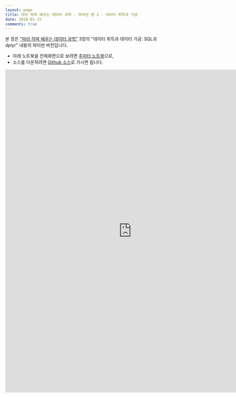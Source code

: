 ```yaml
---
layout: page
title: 따라 하며 배우는 데이터 과학 - 파이썬 편 2 - 데이터 취득과 가공
date: 2018-01-15
comments: true
---
```


본 장은 ["따라 하며 배우는 데이터 과학"](https://dataninja.me/ipds-kr/) 3장의 
"데이터 취득과 데이터 가공: SQL과 dplyr" 내용의 파이썬 버전입니다.

- 아래 노트북을 전체화면으로 보려면 
  [주피터 노트북](http://nbviewer.jupyter.org/github/jaimyoung/ipds-kr/blob/master/notebooks/python-data-processing.ipynb)으로,
- 소스를 다운하려면 [Github 소스](https://github.com/jaimyoung/ipds-kr/blob/master/notebooks/python-data-processing.ipynb)로
  가시면 됩니다.

<iframe frameborder="no" border="0" marginwidth="0" marginheight="0" width="800" height="1024"
src="https://nbviewer.jupyter.org/github/jaimyoung/ipds-kr/blob/master/notebooks/python-data-processing.ipynb">
</iframe>
